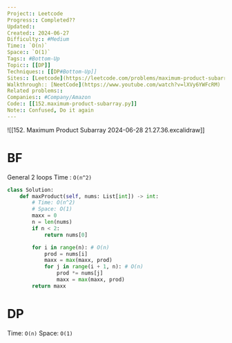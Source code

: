 ```yaml
---
Project:: Leetcode
Progress:: Completed??
Updated:: 
Created:: 2024-06-27
Difficulty:: #Medium 
Time:: `O(n)`
Space:: `O(1)`
Tags:: #Bottom-Up 
Topic:: [[DP]]
Techniques:: [[DP#Bottom-Up]]
Sites:: [Leetcode](https://leetcode.com/problems/maximum-product-subarray/description/)
Walkthrough:: [NeetCode](https://www.youtube.com/watch?v=lXVy6YWFcRM)
Related problems:: 
Companies:: #Company/Amazon 
Code:: [[152.maximum-product-subarray.py]]
Note:: Confused, Do it again
---
```


![[152. Maximum Product Subarray 2024-06-28 21.27.36.excalidraw]]
# BF
General 2 loops
Time : `O(n^2)`
```python ans:10,13
class Solution:
    def maxProduct(self, nums: List[int]) -> int:
		# Time: O(n^2)
		# Space: O(1)
        maxx = 0
        n = len(nums)
        if n < 2:
            return nums[0]

        for i in range(n): # O(n)
            prod = nums[i]
            maxx = max(maxx, prod)
            for j in range(i + 1, n): # O(n)
                prod *= nums[j]
                maxx = max(maxx, prod)
        return maxx
```


# DP
Time: `O(n)`
Space: `O(1)`